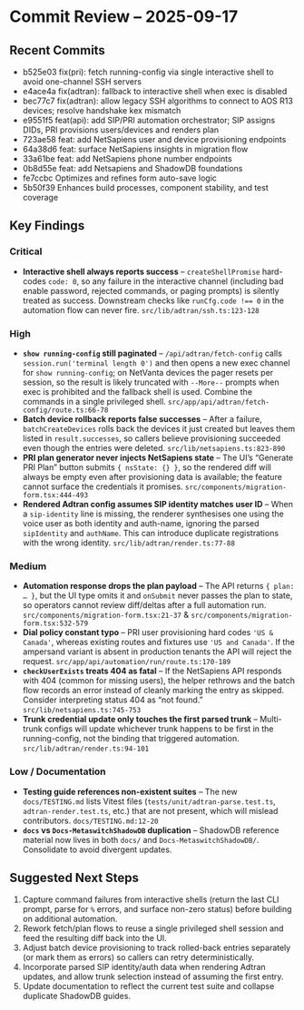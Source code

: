 # Commit Review – 2025-09-17

## Recent Commits
- b525e03 fix(pri): fetch running-config via single interactive shell to avoid one-channel SSH servers
- e4ace4a fix(adtran): fallback to interactive shell when exec is disabled
- bec77c7 fix(adtran): allow legacy SSH algorithms to connect to AOS R13 devices; resolve handshake kex mismatch
- e9551f5 feat(api): add SIP/PRI automation orchestrator; SIP assigns DIDs, PRI provisions users/devices and renders plan
- 723ae58 feat: add NetSapiens user and device provisioning endpoints
- 64a38d6 feat: surface NetSapiens insights in migration flow
- 33a61be feat: add NetSapiens phone number endpoints
- 0b8d55e feat: add Netsapiens and ShadowDB foundations
- fe7ccbc Optimizes and refines form auto-save logic
- 5b50f39 Enhances build processes, component stability, and test coverage

## Key Findings

### Critical
- **Interactive shell always reports success** – `createShellPromise` hard-codes `code: 0`, so any failure in the interactive channel (including bad enable password, rejected commands, or paging prompts) is silently treated as success. Downstream checks like `runCfg.code !== 0` in the automation flow can never fire. `src/lib/adtran/ssh.ts:123-128`

### High
- **`show running-config` still paginated** – `/api/adtran/fetch-config` calls `session.run('terminal length 0')` and then opens a new exec channel for `show running-config`; on NetVanta devices the pager resets per session, so the result is likely truncated with `--More--` prompts when exec is prohibited and the fallback shell is used. Combine the commands in a single privileged shell. `src/app/api/adtran/fetch-config/route.ts:66-78`
- **Batch device rollback reports false successes** – After a failure, `batchCreateDevices` rolls back the devices it just created but leaves them listed in `result.successes`, so callers believe provisioning succeeded even though the entries were deleted. `src/lib/netsapiens.ts:823-890`
- **PRI plan generator never injects NetSapiens state** – The UI’s “Generate PRI Plan” button submits `{ nsState: {} }`, so the rendered diff will always be empty even after provisioning data is available; the feature cannot surface the credentials it promises. `src/components/migration-form.tsx:444-493`
- **Rendered Adtran config assumes SIP identity matches user ID** – When a `sip-identity` line is missing, the renderer synthesises one using the voice user as both identity and auth-name, ignoring the parsed `sipIdentity` and `authName`. This can introduce duplicate registrations with the wrong identity. `src/lib/adtran/render.ts:77-88`

### Medium
- **Automation response drops the plan payload** – The API returns `{ plan: … }`, but the UI type omits it and `onSubmit` never passes the plan to state, so operators cannot review diff/deltas after a full automation run. `src/components/migration-form.tsx:21-37` & `src/components/migration-form.tsx:532-579`
- **Dial policy constant typo** – PRI user provisioning hard codes `'US & Canada'`, whereas existing routes and fixtures use `'US and Canada'`. If the ampersand variant is absent in production tenants the API will reject the request. `src/app/api/automation/run/route.ts:170-189`
- **`checkUserExists` treats 404 as fatal** – If the NetSapiens API responds with 404 (common for missing users), the helper rethrows and the batch flow records an error instead of cleanly marking the entry as skipped. Consider interpreting status 404 as “not found.” `src/lib/netsapiens.ts:745-753`
- **Trunk credential update only touches the first parsed trunk** – Multi-trunk configs will update whichever trunk happens to be first in the running-config, not the binding that triggered automation. `src/lib/adtran/render.ts:94-101`

### Low / Documentation
- **Testing guide references non-existent suites** – The new `docs/TESTING.md` lists Vitest files (`tests/unit/adtran-parse.test.ts`, `adtran-render.test.ts`, etc.) that are not present, which will mislead contributors. `docs/TESTING.md:12-20`
- **`docs` vs `Docs-MetaswitchShadowDB` duplication** – ShadowDB reference material now lives in both `docs/` and `Docs-MetaswitchShadowDB/`. Consolidate to avoid divergent updates.

## Suggested Next Steps
1. Capture command failures from interactive shells (return the last CLI prompt, parse for `%` errors, and surface non-zero status) before building on additional automation.
2. Rework fetch/plan flows to reuse a single privileged shell session and feed the resulting diff back into the UI.
3. Adjust batch device provisioning to track rolled-back entries separately (or mark them as errors) so callers can retry deterministically.
4. Incorporate parsed SIP identity/auth data when rendering Adtran updates, and allow trunk selection instead of assuming the first entry.
5. Update documentation to reflect the current test suite and collapse duplicate ShadowDB guides.
